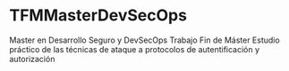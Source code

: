 # TFMMasterDevSecOps
Master en Desarrollo Seguro y DevSecOps Trabajo Fin de Máster Estudio práctico de las técnicas de ataque a protocolos de autentificación y autorización
